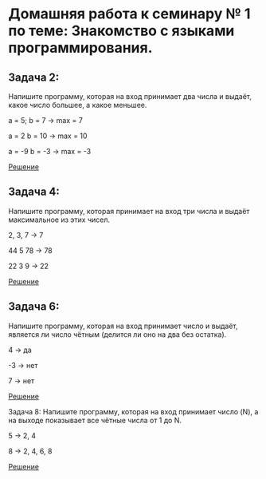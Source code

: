 # Домашняя работа к семинару № 1 по теме: Знакомство с языками программирования.

## Задача 2:
Напишите программу, которая на вход принимает два числа и выдаёт, какое число большее, а какое меньшее.

a = 5; b = 7 -> max = 7

a = 2 b = 10 -> max = 10

a = -9 b = -3 -> max = -3

[Решение](https://github.com/fant0m23/Homework_C-_Sem1/blob/main/Example_2/Program.cs)

## Задача 4:
Напишите программу, которая принимает на вход три числа и выдаёт максимальное из этих чисел.

2, 3, 7 -> 7

44 5 78 -> 78

22 3 9 -> 22

[Решение](https://github.com/fant0m23/Homework_C-_Sem1/blob/main/Example_4/Program.cs)

## Задача 6:
Напишите программу, которая на вход принимает число и выдаёт, является ли число чётным (делится ли оно на два без остатка).

4 -> да

-3 -> нет

7 -> нет

[Решение](https://github.com/fant0m23/Homework_C-_Sem1/blob/main/Example_6/Program.cs)

Задача 8: Напишите программу, которая на вход принимает число (N), а на выходе показывает все чётные числа от 1 до N.

5 -> 2, 4

8 -> 2, 4, 6, 8

[Решение](https://github.com/fant0m23/Homework_C-_Sem1/blob/main/Example_8/Program.cs)
